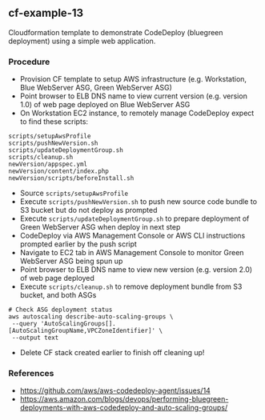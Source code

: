 ## cf-example-13

Cloudformation template to demonstrate CodeDeploy (bluegreen deployment) using a simple web application.

### Procedure
- Provision CF template to setup AWS infrastructure (e.g. Workstation, Blue WebServer ASG, Green WebServer ASG)
- Point browser to ELB DNS name to view current version (e.g. version 1.0) of web page deployed on Blue WebServer ASG
- On Workstation EC2 instance, to remotely manage CodeDeploy expect to find these scripts:
```
scripts/setupAwsProfile
scripts/pushNewVersion.sh
scripts/updateDeploymentGroup.sh
scripts/cleanup.sh
newVersion/appspec.yml
newVersion/content/index.php
newVersion/scripts/beforeInstall.sh
```
- Source  `scripts/setupAwsProfile`
- Execute `scripts/pushNewVersion.sh` to push new source code bundle to S3 bucket but do not deploy as prompted
- Execute `scripts/updateDeploymentGroup.sh` to prepare deployment of Green WebServer ASG when deploy in next step
- CodeDeploy via AWS Management Console or AWS CLI instructions prompted earlier by the push script
- Navigate to EC2 tab in AWS Management Console to monitor Green WebServer ASG being spun up
- Point browser to ELB DNS name to view new version (e.g. version 2.0) of web page deployed
- Execute `scripts/cleanup.sh` to remove deployment bundle from S3 bucket, and both ASGs
```
# Check ASG deployment status
aws autoscaling describe-auto-scaling-groups \
 --query 'AutoScalingGroups[].[AutoScalingGroupName,VPCZoneIdentifier]' \
 --output text
```
- Delete CF stack created earlier to finish off cleaning up!

### References
- https://github.com/aws/aws-codedeploy-agent/issues/14
- https://aws.amazon.com/blogs/devops/performing-bluegreen-deployments-with-aws-codedeploy-and-auto-scaling-groups/
